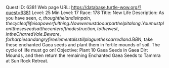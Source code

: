 Quest ID: 6381
Web page URL: https://database.turtle-wow.org/?quest=6381
Level: 25
Min Level: 17
Race: 178
Title: New Life
Description: As you have seen, $c, though the land is in pain, the cycle of life is a powerful thing. Now we must do our part help it along. You must plant these seeds at the center of the destruction, to the west, in the Charred Vale. Beware, for harpies and angry fire elementals still plague the scarred land.$B$B$N, take these enchanted Gaea seeds and plant them in fertile mounds of soil. The cycle of life must go on!
Objective: Plant 10 Gaea Seeds in Gaea Dirt Mounds, and then return the remaining Enchanted Gaea Seeds to Tammra at Sun Rock Retreat.
